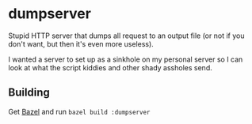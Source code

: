 dumpserver
==========

Stupid HTTP server that dumps all request to an output file (or not if you don't want, but then it's even more useless).

I wanted a server to set up as a sinkhole on my personal server so I can look at what the script kiddies and other shady assholes send.

Building
--------

Get [Bazel](https://bazel.build) and run `bazel build :dumpserver`
